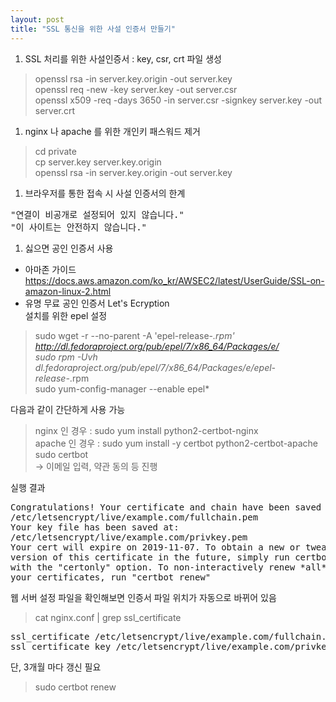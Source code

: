 ```yaml
---
layout: post
title: "SSL 통신을 위한 사설 인증서 만들기"
---
```

1. SSL 처리를 위한 사설인증서 : key, csr, crt 파일 생성  
>openssl rsa -in server.key.origin -out server.key  
>openssl req -new -key server.key -out server.csr  
>openssl x509 -req -days 3650 -in server.csr -signkey server.key -out server.crt    

1. nginx 나 apache 를 위한 개인키 패스워드 제거  
>cd private  
>cp server.key server.key.origin  
>openssl rsa -in server.key.origin -out server.key    

1. 브라우저를 통한 접속 시 사설 인증서의 한계  
<pre>
"연결이 비공개로 설정되어 있지 않습니다."  
"이 사이트는 안전하지 않습니다."  
</pre>  

1. 싫으면 공인 인증서 사용  
- 아마존 가이드  
https://docs.aws.amazon.com/ko_kr/AWSEC2/latest/UserGuide/SSL-on-amazon-linux-2.html
- 유명 무료 공인 인증서 Let's Ecryption  
설치를 위한 epel 설정
>sudo wget -r --no-parent -A 'epel-release-*.rpm' http://dl.fedoraproject.org/pub/epel/7/x86_64/Packages/e/  
>sudo rpm -Uvh dl.fedoraproject.org/pub/epel/7/x86_64/Packages/e/epel-release-*.rpm  
>sudo yum-config-manager --enable epel*  

다음과 같이 간단하게 사용 가능
>nginx 인 경우 : sudo yum install python2-certbot-nginx  
>apache 인 경우 : sudo yum install -y certbot python2-certbot-apache  
>sudo certbot  
>-> 이메일 입력, 약관 동의 등 진행  

실행 결과
<pre>
Congratulations! Your certificate and chain have been saved at:  
/etc/letsencrypt/live/example.com/fullchain.pem  
Your key file has been saved at:  
/etc/letsencrypt/live/example.com/privkey.pem  
Your cert will expire on 2019-11-07. To obtain a new or tweaked  
version of this certificate in the future, simply run certbot again  
with the "certonly" option. To non-interactively renew *all* of  
your certificates, run "certbot renew"  
</pre>  

웹 서버 설정 파일을 확인해보면 인증서 파일 위치가 자동으로 바뀌어 있음  
> cat nginx.conf | grep ssl_certificate  
<pre>
ssl_certificate /etc/letsencrypt/live/example.com/fullchain.pem; # managed by Certbot  
ssl_certificate_key /etc/letsencrypt/live/example.com/privkey.pem; # managed by Certbot  
</pre>  

단, 3개월 마다 갱신 필요  
>sudo certbot renew  

